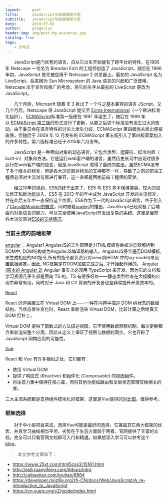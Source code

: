 ```yaml
---
layout:     post
title:      JavaScript与前端框架介绍
subtitle:   JavaScript与前端框架介绍
date:       2019-07-02
author:     gregorius
header-img: img/post-bg-universe.jpg
catalog: true
tags:
    - 分布式
---
```


&emsp;&emsp;JavaScript是门优秀的语言，自从它出生开始就有了跨平台的特性，在1995 年 Netscape 一位名为 Brendan Eich 的工程师创造了 JavaScript，随后在 1996 年初，JavaScript 首先被应用于 Netscape 2 浏览器上。最初的 JavaScript 名为 LiveScript，后来因为 Sun Microsystem 的 Java 语言的兴起和广泛使用，Netscape 出于宣传和推广的考虑，将它的名字从最初的 LiveScript 更改为 JavaScript。

&emsp;&emsp;几个月后，Microsoft 随着 IE 3 推出了一个与之基本兼容的语言 JScript。又几个月后，Netscape 将 JavaScript 提交至 [Ecma International](http://www.ecma-international.org/)（一个欧洲标准化组织）， [ECMAScript](https://developer.mozilla.org/en-US/docs/Glossary/ECMAScript "ECMAScript: ECMAScript is the scripting language on which JavaScript is based. Ecma International is in charge of standardizing ECMAScript.")标准第一版便在 1997 年诞生了，随后在 1999 年以 [ECMAScript 第三版](http://www.ecma-international.org/publications/standards/Ecma-262.htm)的形式进行了更新，从那之后这个标准没有发生过大的改动。由于委员会在语言特性的讨论上发生分歧，ECMAScript 第四版尚未推出便被废除，但随后于 2009 年 12 月发布的 ECMAScript 第五版引入了第四版草案加入的许多特性。第六版标准已经于2015年六月发布。

&emsp;&emsp;JavaScript 是一种面向对象的动态语言，它包含类型、运算符、标准内置（ built-in）对象和方法。它是运行web客户端的语言，虽然历史长河中出现过很多远行在web客户端的语言，但是JavaScript 取得了最终的胜出。虽然ECMA发布了多个版本的标准，但是各大浏览器对标准的支持都不一样，导致了之前的前端工程师必须对主流浏览器进行兼容，这一直都是困扰前端工程师的噩梦。

&emsp;&emsp;经过10年的规划，ES5的终于出来了，ES5 与 ES3 基本保持兼容，较大的语法修正和新功能加入，ES5 在 2013 年的年中成为 JavaScript 开发的主流标准，并在此后五年中一直保持这个位置。ES6作为下一代的JavaScript语言，终于引入了[Class和Module的概念](http://www.alloyteam.com/2016/03/es6-front-end-developers-will-have-to-know-the-top-ten-properties/)，同时随着[nodejs](https://nodejs.org/)的推出，JavaScript已经具备了后端面向对象语言的能力，可以完全使用JavaScript开发出复杂的系统。这里是目前各大浏览器对[ES6的支持情况](https://kangax.github.io/compat-table/es6/)。

### 当前主流的前端框架

[angular]([https://angularjs.org/](https://angularjs.org/))：
Angular1
AngularJS的工作原理是:HTML模板将会被浏览器解析到DOM中, DOM结构成为AngularJS编译器的输入。AngularJS将会遍历DOM模板, 来生成相应的NG指令,所有的指令都负责针对view(即HTML中的ng-model)来设置数据绑定。因此, NG框架是在DOM加载完成之后, 才开始起作用的。
 [Angular (原本的 Angular 2)](https://cn.vuejs.org/v2/guide/comparison.html#Angular-%E5%8E%9F%E6%9C%AC%E7%9A%84-Angular-2 "Angular (原本的 Angular 2)")
Angular 事实上必须用 TypeScript 来开发，因为它的文档和学习资源几乎全部是面向 TS 的。TS 有很多好处——静态类型检查在大规模的应用中非常有用，同时对于 Java 和 C# 背景的开发者也是非常提升开发效率的。


[React ]([https://facebook.github.io/react/](https://facebook.github.io/react/))

React 的渲染建立在 Virtual DOM 上——一种在内存中描述 DOM 树状态的数据结构。当状态发生变化时，React 重新渲染 Virtual DOM，比较计算之后给真实 DOM 打补丁。


Virtual DOM 提供了函数式的方法描述视图，它不使用数据观察机制，每次更新都会重新渲染整个应用，因此从定义上保证了视图与数据的同步。它也开辟了 JavaScript 同构应用的可能性。

[Vue]([https://cn.vuejs.org/](https://cn.vuejs.org/))

React 和 Vue 有许多相似之处，它们都有：

- 使用 Virtual DOM
- 提供了响应式 (Reactive) 和组件化 (Composable) 的视图组件。
- 将注意力集中保持在核心库，而将其他功能如路由和全局状态管理交给相关的库。

三大主流系统都是支持组件模块化的框架，这里是Vue提供的[对比图](https://cn.vuejs.org/v2/guide/comparison.html)，值得参考。

### 框架选择

&emsp;&emsp;对于中小型项目来说，选择Vue可能是最好的选择，它兼固其它两大框架的优势，并且学习曲线相当平坦，劣势在于生态方面弱于两者。官网提供了丰富的文档，完全可以只看官网文档即可入门和精通。如果想深入学习可以参考这个[blog](https://yugasun.com/)。

>本文参考文章如下：
- https://www.25xt.com/html5css3/15161.html
- http://es6.ruanyifeng.com/#docs/intro
- http://caibaojian.com/toutiao/6864
- https://developer.mozilla.org/zh-CN/docs/Web/JavaScript/A_re-introduction_to_JavaScript
- https://cn.vuejs.org/v2/guide/index.html